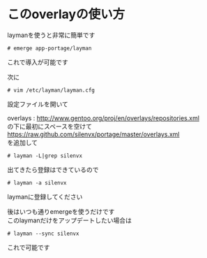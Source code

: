 このoverlayの使い方
=======
laymanを使うと非常に簡単です  
  
    # emerge app-portage/layman  
これで導入が可能です  
  
次に  
  
    # vim /etc/layman/layman.cfg  
設定ファイルを開いて  

overlays  : http://www.gentoo.org/proj/en/overlays/repositories.xml  
の下に最初にスペースを空けて  
https://raw.github.com/silenvx/portage/master/overlays.xml  
を追加して  
  
    # layman -L|grep silenvx  
出てきたら登録はできているので  
  
    # layman -a silenvx  
laymanに登録してください  
  
後はいつも通りemergeを使うだけです  
このlaymanだけをアップデートしたい場合は  
  
    # layman --sync silenvx
これで可能です
